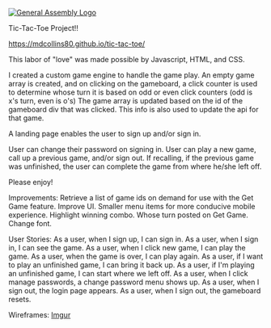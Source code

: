 [![General Assembly Logo](https://camo.githubusercontent.com/1a91b05b8f4d44b5bbfb83abac2b0996d8e26c92/687474703a2f2f692e696d6775722e636f6d2f6b6538555354712e706e67)](https://generalassemb.ly/education/web-development-immersive)

Tic-Tac-Toe Project!!

https://mdcollins80.github.io/tic-tac-toe/

This labor of "love" was made possible by Javascript, HTML, and CSS.

I created a custom game engine to handle the game play.  An empty game array is created, and on clicking on the gameboard, a click counter is used to determine whose turn it is based on odd or even click counters (odd is x's turn, even is o's)  The game array is updated based on the id of the gameboard div that was clicked.  This info is also used to update the api for that game.

A landing page enables the user to sign up and/or sign in.

User can change their password on signing in.  User can play a new game, call up a previous game, and/or sign out.  If recalling, if the previous game was unfinished, the user can complete the game from where he/she left off.

Please enjoy!

Improvements:
Retrieve a list of game ids on demand for use with the Get Game feature.
Improve UI.  Smaller menu items for more conducive mobile experience.
Highlight winning combo.
Whose turn posted on Get Game.
Change font.


User Stories:
As a user, when I sign up, I can sign in.
As a user, when I sign in, I can see the game.
As a user, when I click new game, I can play the game.
As a user, when the game is over, I can play again.
As a user, if I want to play an unfinished game, I can bring it back up.
As a user, if I'm playing an unfinished game, I can start where we left off.
As a user, when I click manage passwords, a change password menu shows up.
As a user, when I sign out, the login page appears.
As a user, when I sign out, the gameboard resets.

Wireframes:
[Imgur](https://i.imgur.com/BGnYQtJ.jpg)
